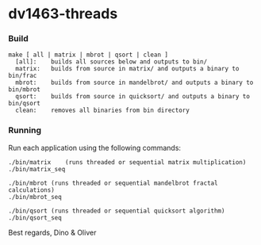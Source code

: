 # dv1463-threads

### Build
````
make [ all | matrix | mbrot | qsort | clean ]
  [all]: 	builds all sources below and outputs to bin/
  matrix: 	builds from source in matrix/ and outputs a binary to bin/frac
  mbrot:	builds from source in mandelbrot/ and outputs a binary to bin/mbrot
  qsort:	builds from source in quicksort/ and outputs a binary to bin/qsort
  clean:	removes all binaries from bin directory
````

### Running
Run each application using the following commands:
````
./bin/matrix	(runs threaded or sequential matrix multiplication)
./bin/matrix_seq

./bin/mbrot	(runs threaded or sequential mandelbrot fractal calculations)
./bin/mbrot_seq

./bin/qsort	(runs threaded or sequential quicksort algorithm)
./bin/qsort_seq
````

Best regards,
Dino & Oliver
